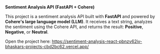 **Sentiment Analysis API (FastAPI + Cohere)**

This project is a sentiment analysis API built with **FastAPI** and powered by **Cohere's large language model (LLM)**. 
It receives a text string, analyzes the sentiment using the Cohere API, and returns the result: **Positive**, **Negative**, or **Neutral**.

Open the project here: https://sentiment-analysis-react-pbnzv62iv-bhaskars-projects-cbd2bc62.vercel.app/
